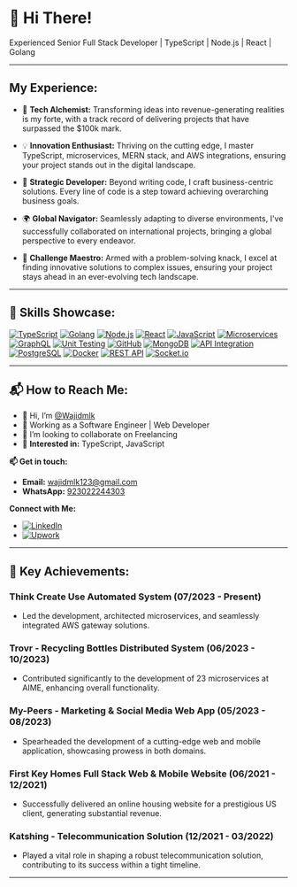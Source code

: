 
# 👋 Hi There!

Experienced Senior Full Stack Developer | TypeScript | Node.js | React | Golang

---

## My Experience:

- 🚀 **Tech Alchemist:** Transforming ideas into revenue-generating realities is my forte, with a track record of delivering projects that have surpassed the $100k mark.

- 💡 **Innovation Enthusiast:** Thriving on the cutting edge, I master TypeScript, microservices, MERN stack, and AWS integrations, ensuring your project stands out in the digital landscape.

- 💼 **Strategic Developer:** Beyond writing code, I craft business-centric solutions. Every line of code is a step toward achieving overarching business goals.

- 🌍 **Global Navigator:** Seamlessly adapting to diverse environments, I've successfully collaborated on international projects, bringing a global perspective to every endeavor.

- 🔧 **Challenge Maestro:** Armed with a problem-solving knack, I excel at finding innovative solutions to complex issues, ensuring your project stays ahead in an ever-evolving tech landscape.

---

## 🚀 Skills Showcase:

[![TypeScript](https://img.shields.io/badge/TypeScript-%231572B6.svg?style=for-the-badge&logo=typescript&logoColor=white)](#)
[![Golang](https://img.shields.io/badge/Go-%2300ADD8.svg?style=for-the-badge&logo=go&logoColor=white)](#)
[![Node.js](https://img.shields.io/badge/Node.js-%23339933.svg?style=for-the-badge&logo=node.js&logoColor=white)](#)
[![React](https://img.shields.io/badge/React-%2361DAFB.svg?style=for-the-badge&logo=react&logoColor=white)](#)
[![JavaScript](https://img.shields.io/badge/JavaScript-%23F7DF1E.svg?style=for-the-badge&logo=javascript&logoColor=black)](#)
[![Microservices](https://img.shields.io/badge/Microservices-%230088CC.svg?style=for-the-badge)](#)
[![GraphQL](https://img.shields.io/badge/GraphQL-%23E10098.svg?style=for-the-badge&logo=graphql&logoColor=white)](#)
[![Unit Testing](https://img.shields.io/badge/Unit%20Testing-%23404D59.svg?style=for-the-badge)](#)
[![GitHub](https://img.shields.io/badge/GitHub-%23181717.svg?style=for-the-badge&logo=github&logoColor=white)](#)
[![MongoDB](https://img.shields.io/badge/MongoDB-%2347A248.svg?style=for-the-badge&logo=mongodb&logoColor=white)](#)
[![API Integration](https://img.shields.io/badge/API%20Integration-%2300C7B7.svg?style=for-the-badge)](#)
[![PostgreSQL](https://img.shields.io/badge/PostgreSQL-%23336791.svg?style=for-the-badge&logo=postgresql&logoColor=white)](#)
[![Docker](https://img.shields.io/badge/Docker-%232496ED.svg?style=for-the-badge&logo=docker&logoColor=white)](#)
[![REST API](https://img.shields.io/badge/REST%20API-%23003D8F.svg?style=for-the-badge)](#)
[![Socket.io](https://img.shields.io/badge/Socket.io-%230B264A.svg?style=for-the-badge&logo=socket.io&logoColor=white)](#)

---

## 📬 How to Reach Me:

- 👋 Hi, I’m [@Wajidmlk](https://github.com/Wajidmlk)
- 🔭 Working as a Software Engineer | Web Developer
- 💞️ I’m looking to collaborate on Freelancing
- 💬 **Interested in:** TypeScript, JavaScript

**📫 Get in touch:**
- **Email:** [wajidmlk123@gmail.com](mailto:wajidmlk123@gmail.com)
- **WhatsApp:** [923022244303](https://wa.me/923022244303)

**Connect with Me:**
- [![LinkedIn](https://img.shields.io/badge/LinkedIn-%230077B5.svg?style=for-the-badge&logo=linkedin&logoColor=white)](https://linkedin.com/in/wajidmlk123)
- [![Upwork](https://img.shields.io/badge/Upwork-%23077B5.svg?style=for-the-badge&logo=upwork&logoColor=white)](https://www.upwork.com/freelancers/meetdeveloperwajid)

---

## 🚀 Key Achievements:

### **Think Create Use Automated System (07/2023 - Present)**
- Led the development, architected microservices, and seamlessly integrated AWS gateway solutions.

### **Trovr - Recycling Bottles Distributed System (06/2023 - 10/2023)**
- Contributed significantly to the development of 23 microservices at AIME, enhancing overall functionality.

### **My-Peers - Marketing & Social Media Web App (05/2023 - 08/2023)**
- Spearheaded the development of a cutting-edge web and mobile application, showcasing prowess in both domains.

### **First Key Homes Full Stack Web & Mobile Website (06/2021 - 12/2021)**
- Successfully delivered an online housing website for a prestigious US client, generating substantial revenue.

### **Katshing - Telecommunication Solution (12/2021 - 03/2022)**
- Played a vital role in shaping a robust telecommunication solution, contributing to its success within a tight timeline.

---
